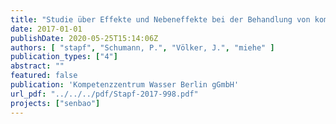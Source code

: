 ```yaml
---
title: "Studie über Effekte und Nebeneffekte bei der Behandlung von kommunalem Abwasser mit Ozon"
date: 2017-01-01
publishDate: 2020-05-25T15:14:06Z
authors: [ "stapf", "Schumann, P.", "Völker, J.", "miehe" ]
publication_types: ["4"]
abstract: ""
featured: false
publication: 'Kompetenzzentrum Wasser Berlin gGmbH'
url_pdf: "../../../pdf/Stapf-2017-998.pdf"
projects: ["senbao"]
---
```


